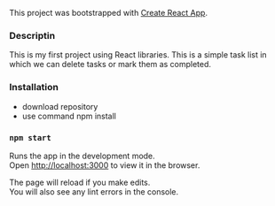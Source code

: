 This project was bootstrapped with [Create React App](https://github.com/facebook/create-react-app).

### Descriptin

This is my first project using React libraries. This is a simple task list in which we can delete tasks or mark them as completed.

### Installation

- download repository
- use command npm install

### `npm start`

Runs the app in the development mode.<br />
Open [http://localhost:3000](http://localhost:3000) to view it in the browser.

The page will reload if you make edits.<br />
You will also see any lint errors in the console.

